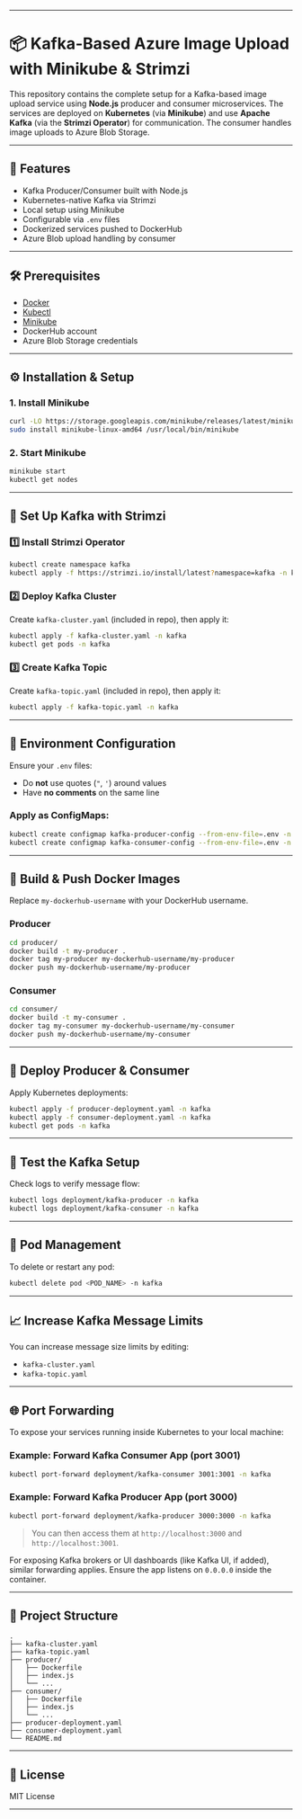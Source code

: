 
---

# 📦 Kafka-Based Azure Image Upload with Minikube & Strimzi

This repository contains the complete setup for a Kafka-based image upload service using **Node.js** producer and consumer microservices. The services are deployed on **Kubernetes** (via **Minikube**) and use **Apache Kafka** (via the **Strimzi Operator**) for communication. The consumer handles image uploads to Azure Blob Storage.

---

## 🚀 Features

* Kafka Producer/Consumer built with Node.js
* Kubernetes-native Kafka via Strimzi
* Local setup using Minikube
* Configurable via `.env` files
* Dockerized services pushed to DockerHub
* Azure Blob upload handling by consumer

---

## 🛠️ Prerequisites

* [Docker](https://docs.docker.com/get-docker/)
* [Kubectl](https://kubernetes.io/docs/tasks/tools/)
* [Minikube](https://minikube.sigs.k8s.io/docs/start/)
* DockerHub account
* Azure Blob Storage credentials

---

## ⚙️ Installation & Setup

### 1. Install Minikube

```bash
curl -LO https://storage.googleapis.com/minikube/releases/latest/minikube-linux-amd64
sudo install minikube-linux-amd64 /usr/local/bin/minikube
```

### 2. Start Minikube

```bash
minikube start
kubectl get nodes
```

---

## 📡 Set Up Kafka with Strimzi

### 1️⃣ Install Strimzi Operator

```bash
kubectl create namespace kafka
kubectl apply -f https://strimzi.io/install/latest?namespace=kafka -n kafka
```

### 2️⃣ Deploy Kafka Cluster

Create `kafka-cluster.yaml` (included in repo), then apply it:

```bash
kubectl apply -f kafka-cluster.yaml -n kafka
kubectl get pods -n kafka
```

### 3️⃣ Create Kafka Topic

Create `kafka-topic.yaml` (included in repo), then apply it:

```bash
kubectl apply -f kafka-topic.yaml -n kafka
```

---

## 🔐 Environment Configuration

Ensure your `.env` files:

* Do **not** use quotes (`"`, `'`) around values
* Have **no comments** on the same line

### Apply as ConfigMaps:

```bash
kubectl create configmap kafka-producer-config --from-env-file=.env -n kafka
kubectl create configmap kafka-consumer-config --from-env-file=.env -n kafka
```

---

## 🐳 Build & Push Docker Images

Replace `my-dockerhub-username` with your DockerHub username.

### Producer

```bash
cd producer/
docker build -t my-producer .
docker tag my-producer my-dockerhub-username/my-producer
docker push my-dockerhub-username/my-producer
```

### Consumer

```bash
cd consumer/
docker build -t my-consumer .
docker tag my-consumer my-dockerhub-username/my-consumer
docker push my-dockerhub-username/my-consumer
```

---

## 🚀 Deploy Producer & Consumer

Apply Kubernetes deployments:

```bash
kubectl apply -f producer-deployment.yaml -n kafka
kubectl apply -f consumer-deployment.yaml -n kafka
kubectl get pods -n kafka
```

---

## 🧪 Test the Kafka Setup

Check logs to verify message flow:

```bash
kubectl logs deployment/kafka-producer -n kafka
kubectl logs deployment/kafka-consumer -n kafka
```

---

## 🔄 Pod Management

To delete or restart any pod:

```bash
kubectl delete pod <POD_NAME> -n kafka
```

---

## 📈 Increase Kafka Message Limits

You can increase message size limits by editing:

* `kafka-cluster.yaml`
* `kafka-topic.yaml`

---

## 🌐 Port Forwarding

To expose your services running inside Kubernetes to your local machine:

### Example: Forward Kafka Consumer App (port 3001)

```bash
kubectl port-forward deployment/kafka-consumer 3001:3001 -n kafka
```

### Example: Forward Kafka Producer App (port 3000)

```bash
kubectl port-forward deployment/kafka-producer 3000:3000 -n kafka
```

> You can then access them at `http://localhost:3000` and `http://localhost:3001`.

For exposing Kafka brokers or UI dashboards (like Kafka UI, if added), similar forwarding applies. Ensure the app listens on `0.0.0.0` inside the container.

---

## 📁 Project Structure

```
.
├── kafka-cluster.yaml
├── kafka-topic.yaml
├── producer/
│   ├── Dockerfile
│   ├── index.js
│   └── ...
├── consumer/
│   ├── Dockerfile
│   ├── index.js
│   └── ...
├── producer-deployment.yaml
├── consumer-deployment.yaml
└── README.md
```

---

## 📜 License

MIT License

---
